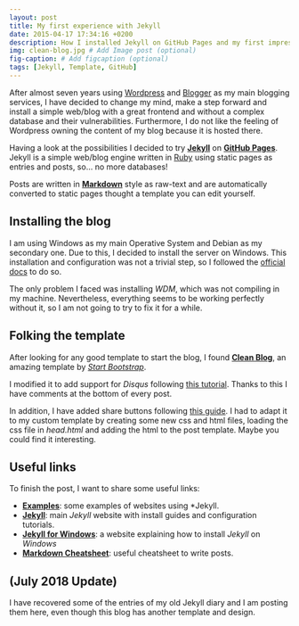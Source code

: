 ```yaml
---
layout: post
title: My first experience with Jekyll
date: 2015-04-17 17:34:16 +0200
description: How I installed Jekyll on GitHub Pages and my first impressions
img: clean-blog.jpg # Add Image post (optional)
fig-caption: # Add figcaption (optional)
tags: [Jekyll, Template, GitHub]
---
```


After almost seven years using [Wordpress][wordpress-url] and [Blogger][blogger-url] as my main blogging services, I have decided to change my mind, make a step forward and install a simple web/blog with a great frontend and without a complex database and their vulnerabilities. Furthermore, I do not like the feeling of Wordpress owning the content of my blog because it is hosted there.

Having a look at the possibilities I decided to try **[Jekyll][jekyll-url]** on **[GitHub Pages][github-pages-url]**. Jekyll is a simple web/blog engine written in [Ruby][ruby-url] using static pages as entries and posts, so... no more databases!

Posts are written in **[Markdown][markdown-url]** style as raw-text and are automatically converted to static pages thought a template you can edit yourself.

## Installing the blog

I am using Windows as my main Operative System and Debian as my secondary one. Due to this, I decided to install the server on Windows. This installation and configuration was not a trivial step, so I followed the [official docs][official-docs-url] to do so.

The only problem I faced was installing *WDM*, which was not compiling in my machine. Nevertheless, everything seems to be working perfectly without it, so I am not going to try to fix it for a while.

## Folking the template

After looking for any good template to start the blog, I found **[Clean Blog][clean-url]**, an amazing template by *[Start Bootstrap][start-url]*.

I modified it to add support for *Disqus* following [this tutorial][disqus-url]. Thanks to this I have comments at the bottom of every post.

In addition, I have added share buttons following [this guide][share-url]. I had to adapt it to my custom template by creating some new css and html files, loading the css file in *head.html* and adding the html to the post template. Maybe you could find it interesting.

## Useful links

To finish the post, I want to share some useful links:

* **[Examples][examples-url]**: some examples of websites using *Jekyll.
* **[Jekyll][jekyll-url]**: main *Jekyll* website with install guides and configuration tutorials.
* **[Jekyll for Windows][official-docs-url]**: a website explaining how to install *Jekyll* on *Windows*
* **[Markdown Cheatsheet][markdown-cheatsheet-url]**: useful cheatsheet to write posts.

## (July 2018 Update)

I have recovered some of the entries of my old Jekyll diary and I am posting them here, even though this blog has another template and design. 

[wordpress-url]: https://www.wordpress.com/
[blogger-url]: https://www.blogger.com/
[jekyll-url]: http://jekyllrb.com/
[github-pages-url]: https://pages.github.com/
[ruby-url]: https://www.ruby-lang.org
[markdown-url]: http://daringfireball.net/projects/markdown/
[official-docs-url]: http://jekyll-windows.juthilo.com/
[clean-url]: http://startbootstrap.com/template-overviews/clean-blog/
[start-url]: http://startbootstrap.com/
[examples-url]: https://github.com/jekyll/jekyll/wiki/Sites
[markdown-cheatsheet-url]: https://github.com/adam-p/markdown-here/wiki/Markdown-Cheatsheet
[disqus-url]: https://help.disqus.com/installation/jekyll-installation-instructions
[share-url]: http://codingtips.kanishkkunal.in/share-buttons-jekyll/